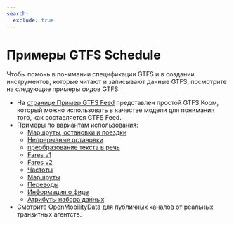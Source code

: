 ```yaml
---
search:
  exclude: true
---
```


# Примеры GTFS Schedule

Чтобы помочь в понимании спецификации GTFS и в создании инструментов, которые читают и записывают данные GTFS, посмотрите на следующие примеры фидов GTFS:

- На [странице Пример GTFS Feed](/ru/schedule/example-feed) представлен простой GTFS Корм, который можно использовать в качестве модели для понимания того, как составляется GTFS Feed.
- Примеры по вариантам использования:
    - [Маршруты, остановки и поездки](routes-stops-trips)
    - [Непрерывные остановки](continuous-stops)
    - [преобразование текста в речь](text-to-speech)
    - [Fares v1](fares-v1)
    - [Fares v2](fares-v2)
    - [Частоты](frequencies)
    - [Маршруты](pathways)
    - [Переводы](translations)
    - [Информация о фиде](feed-info)
    - [Атрибуты набора данных](attributions)
- Смотрите [OpenMobilityData](https://openmobilitydata.org/) для публичных каналов от реальных транзитных агентств.
